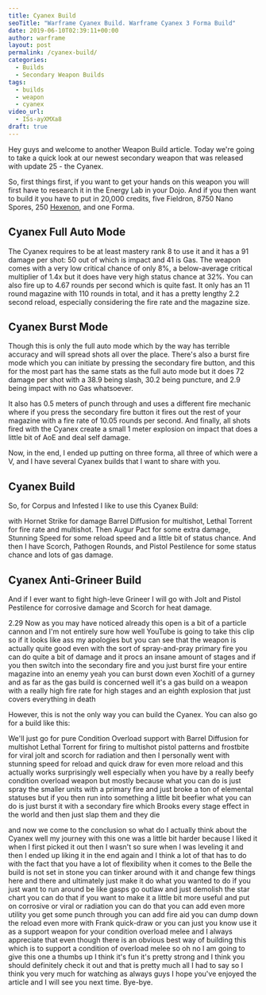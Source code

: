 ```yaml
---
title: Cyanex Build
seoTitle: "Warframe Cyanex Build. Warframe Cyanex 3 Forma Build"
date: 2019-06-10T02:39:11+00:00
author: warframe
layout: post
permalink: /cyanex-build/
categories:
  - Builds
  - Secondary Weapon Builds
tags:
  - builds
  - weapon
  - cyanex
video_url:
  - ISs-ayXMXa8
draft: true
---
```

Hey guys and welcome to another Weapon Build article. Today we're going to take a quick look at our newest secondary weapon that was released with update 25 - the Cyanex.<!--more-->

So, first things first, if you want to get your hands on this weapon you will first have to research it in the Energy Lab in your Dojo. And if you then want to build it you have to put in 20,000 credits, five Fieldron, 8750 Nano Spores, 250 [Hexenon](/hexenon-farming/ "How and Where to get Hexenon"), and one Forma. 

## Cyanex Full Auto Mode
The Cyanex requires to be at least mastery rank 8 to use it and it has a 91 damage per shot: 50 out of which is impact and 41 is Gas. The weapon comes with a very low critical chance of only 8%, a below-average critical multiplier of 1.4x but it does have very high status chance at 32%. You can also fire up to 4.67 rounds per second which is quite fast. It only has an 11 round magazine with 110 rounds in total, and it has a pretty lengthy 2.2 second reload, especially considering the fire rate and the magazine size. 

## Cyanex Burst Mode
Though this is only the full auto mode which by the way has terrible accuracy and will spread shots all over the place. There's also a burst fire mode which you can initiate by pressing the secondary fire button, and this for the most part has the same stats as the full auto mode but it does 72 damage per shot with a 38.9 being slash, 30.2 being puncture, and 2.9 being impact with no Gas whatsoever. 

It also has 0.5 meters of punch through and uses a different fire mechanic where if you press the secondary fire button it fires out the rest of your magazine with a fire rate of 10.05 rounds per second. And finally, all shots fired with the Cyanex create a small 1 meter explosion on impact that does a little bit of AoE and deal self damage.

Now, in the end, I ended up putting on three forma, all three of which were a V, and I have several Cyanex builds that I want to share with you. 

## Cyanex Build 
So, for Corpus and Infested I like to use this Cyanex Build:

with Hornet Strike for damage Barrel Diffusion for multishot, Lethal Torrent for fire rate and multishot. Then Augur Pact for some extra damage, Stunning Speed for some reload speed and a little bit of status chance. And then I have Scorch, Pathogen Rounds, and Pistol Pestilence for some status chance and lots of gas damage. 

## Cyanex Anti-Grineer Build
And if I ever want to fight high-leve Grineer I will go with Jolt and Pistol Pestilence for corrosive damage and Scorch for heat damage.

2.29
Now as you may have noticed already this open is a bit of a particle cannon and I'm not entirely sure how well YouTube is going to take this clip so if it looks like ass my apologies but you can see that the weapon is actually quite good even with the sort of spray-and-pray primary fire you can do quite a bit of damage and it procs an insane amount of stages and if you then switch into the secondary fire and you just burst fire your entire magazine into an enemy yeah you can burst down even Xochitl of a gurney and as far as the gas build is concerned well it's a gas build on a weapon with a really high fire rate for high stages and an eighth explosion that just covers everything in death 

However, this is not the only way you can build the Cyanex. You can also go for a build like this: 

We'll just go for pure Condition Overload support with Barrel Diffusion for multishot Lethal Torrent for firing to multishot pistol patterns and frostbite for viral jolt and scorch for radiation and then I personally went with stunning speed for reload and quick draw for even more reload and this actually works surprisingly well especially when you have by a really beefy condition overload weapon but mostly because what you can do is just spray the smaller units with a primary fire and just broke a ton of elemental statuses but if you then run into something a little bit beefier what you can do is just burst it with a secondary fire which Brooks every stage effect in the world and then just slap them and they die 

and now we come to the conclusion so what do I actually think about the Cyanex well my journey with this one was a little bit harder because I liked it when I first picked it out then I wasn't so sure when I was leveling it and then I ended up liking it in the end again and I think a lot of that has to do with the fact that you have a lot of flexibility when it comes to the Belle the build is not set in stone you can tinker around with it and change few things here and there and ultimately just make it do what you wanted to do if you just want to run around be like gasps go outlaw and just demolish the star chart you can do that if you want to make it a little bit more useful and put on corrosive or viral or radiation you can do that you can add even more utility you get some punch through you can add fire aid you can dump down the reload even more with Frank quick-draw or you can just you know use it as a support weapon for your condition overload melee and I always appreciate that even though there is an obvious best way of building this which is to support a condition of overload melee so oh no I am going to give this one a thumbs up I think it's fun it's pretty strong and I think you should definitely check it out and that is pretty much all I had to say so I think you very much for watching as always guys I hope you've enjoyed the article and I will see you next time. Bye-bye. 